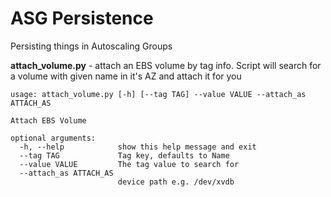 ASG Persistence
================

Persisting things in Autoscaling Groups

**attach_volume.py** - attach an EBS volume by tag info. Script will search for a volume with given name in it's AZ and attach it for you

	usage: attach_volume.py [-h] [--tag TAG] --value VALUE --attach_as ATTACH_AS
	
	Attach EBS Volume
	
	optional arguments:
	  -h, --help            show this help message and exit
	  --tag TAG             Tag key, defaults to Name
	  --value VALUE         The tag value to search for
	  --attach_as ATTACH_AS
	                        device path e.g. /dev/xvdb
	
